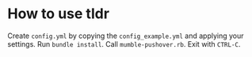 # How to use tldr

Create `config.yml` by copying the `config_example.yml` and applying your settings. Run `bundle install`. Call `mumble-pushover.rb`. Exit with `CTRL-C`.